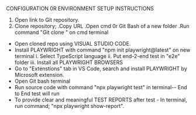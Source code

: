 CONFIGURATION 0R ENVIRONMENT SETUP INSTRUCTIONS
1. Open link to Git repository.
2. Clone repository;
   .Copy URL
   .Open cmd 0r Git Bash of a new folder
   .Run command "Git clone <copied http link>" on cmd terminal
- Open cloned repo using VISUAL STUDIO CODE.
- Install PLAYWRIGHT with command "npm init playwright@latest" on new terminal 
i. Select TypeScript language
ii. Put end-2-end test in "e2e" folder
iii. Install all PLAYWRIGHT BROWSERS
- Go to "Extenstions" tab in VS Code, search and install PLAYWRIGHT by Microsoft extension.
- Open Git bash terminal
- Run source code with command "npx playwright test" in terminal-- End to End test will run 
- To provide clear and meaningful TEST REPORTS after test - In terminal, run command; "npx playwright show-report". 
